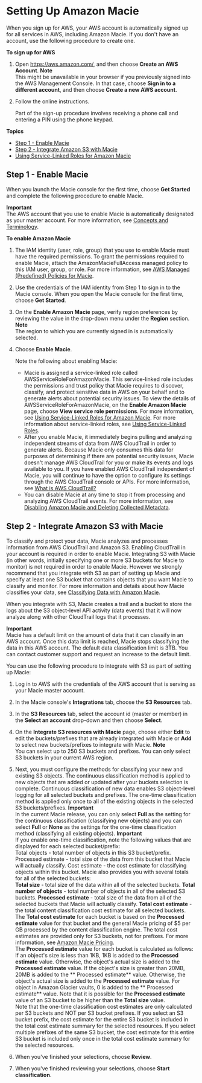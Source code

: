 # Setting Up Amazon Macie<a name="macie-setting-up"></a>

When you sign up for AWS, your AWS account is automatically signed up for all services in AWS, including Amazon Macie\. If you don't have an account, use the following procedure to create one\. 

**To sign up for AWS**

1. Open [https://aws\.amazon\.com/](https://aws.amazon.com/), and then choose **Create an AWS Account**\.
**Note**  
This might be unavailable in your browser if you previously signed into the AWS Management Console\. In that case, choose **Sign in to a different account**, and then choose **Create a new AWS account**\.

1. Follow the online instructions\.

   Part of the sign\-up procedure involves receiving a phone call and entering a PIN using the phone keypad\.

**Topics**
+ [Step 1 \- Enable Macie](#macie-setting-up-enable)
+ [Step 2 \- Integrate Amazon S3 with Macie](#macie-integrates3)
+ [Using Service\-Linked Roles for Amazon Macie](using-service-linked-roles.md)

## Step 1 \- Enable Macie<a name="macie-setting-up-enable"></a>

When you launch the Macie console for the first time, choose **Get Started** and complete the following procedure to enable Macie\. 

**Important**  
The AWS account that you use to enable Macie is automatically designated as your master account\. For more information, see [Concepts and Terminology](macie-concepts.md)\.

**To enable Amazon Macie**

1. The IAM identity \(user, role, group\) that you use to enable Macie must have the required permissions\. To grant the permissions required to enable Macie, attach the AmazonMacieFullAccess managed policy to this IAM user, group, or role\. For more information, see [AWS Managed \(Predefined\) Policies for Macie](macie-access-control.md#managed-policies)\. 

1. Use the credentials of the IAM identity from Step 1 to sign in to the Macie console\. When you open the Macie console for the first time, choose **Get Started**\. 

1. On the **Enable Amazon Macie** page, verify region preferences by reviewing the value in the drop\-down menu under the **Region** section\.
**Note**  
The region to which you are currently signed in is automatically selected\.

1. Choose **Enable Macie**\.

   Note the following about enabling Macie:
   + Macie is assigned a service\-linked role called AWSServiceRoleForAmazonMacie\. This service\-linked role includes the permissions and trust policy that Macie requires to discover, classify, and protect sensitive data in AWS on your behalf and to generate alerts about potential security issues\. To view the details of AWSServiceRoleForAmazonMacie, on the **Enable Amazon Macie** page, choose **View service role permissions**\. For more information, see [Using Service\-Linked Roles for Amazon Macie](using-service-linked-roles.md)\. For more information about service\-linked roles, see [Using Service\-Linked Roles](https://docs.aws.amazon.com/IAM/latest/UserGuide/using-service-linked-roles.html)\. 
   + After you enable Macie, it immediately begins pulling and analyzing independent streams of data from AWS CloudTrail in order to generate alerts\. Because Macie only consumes this data for purposes of determining if there are potential security issues, Macie doesn't manage AWS CloudTrail for you or make its events and logs available to you\. If you have enabled AWS CloudTrail independent of Macie, you will continue to have the option to configure its settings through the AWS CloudTrail console or APIs\. For more information, see [What is AWS CloudTrail?](https://docs.aws.amazon.com/awscloudtrail/latest/userguide/cloudtrail-user-guide.html)
   + You can disable Macie at any time to stop it from processing and analyzing AWS CloudTrail events\. For more information, see [Disabling Amazon Macie and Deleting Collected Metadata](macie-disable.md)\.

## Step 2 \- Integrate Amazon S3 with Macie<a name="macie-integrates3"></a>

To classify and protect your data, Macie analyzes and processes information from AWS CloudTrail and Amazon S3\. Enabling CloudTrail in your account is required in order to enable Macie\. Integrating S3 with Macie \(in other words, initially specifying one or more S3 buckets for Macie to monitor\) is not required in order to enable Macie\. However we strongly recommend that you integrate with S3 as part of setting up Macie and specify at least one S3 bucket that contains objects that you want Macie to classify and monitor\. For more information and details about how Macie classifies your data, see [Classifying Data with Amazon Macie](macie-classify-data.md)\.

When you integrate with S3, Macie creates a trail and a bucket to store the logs about the S3 object\-level API activity \(data events\) that it will now analyze along with other CloudTrail logs that it processes\. 

**Important**  
Macie has a default limit on the amount of data that it can classify in an AWS account\. Once this data limit is reached, Macie stops classifying the data in this AWS account\. The default data classification limit is 3TB\. You can contact customer support and request an increase to the default limit\. 

You can use the following procedure to integrate with S3 as part of setting up Macie:

1. Log in to AWS with the credentials of the AWS account that is serving as your Macie master account\.

1. In the Macie console's **Integrations** tab, choose the **S3 Resources** tab\. 

1. In the **S3 Resources** tab, select the account id \(master or member\) in the **Select an account** drop\-down and then choose **Select**\.

1. On the **Integrate S3 resources with Macie** page, choose either **Edit** to edit the buckets/prefixes that are already integrated with Macie or **Add** to select new buckets/prefixes to integrate with Macie\. 
**Note**  
You can select up to 250 S3 buckets and prefixes\. You can only select S3 buckets in your current AWS region\.

1. Next, you must configure the methods for classifying your new and existing S3 objects\. The continuous classification method is applied to new objects that are added or updated after your buckets selection is complete\. Continuous classification of new data enables S3 object\-level logging for all selected buckets and prefixes\. The one\-time classification method is applied only once to all of the existing objects in the selected S3 buckets/prefixes\.
**Important**  
In the current Macie release, you can only select **Full** as the setting for the continuous classification \(classifying new objects\) and you can select **Full** or **None** as the settings for the one\-time classification method \(classifying all existing objects\)\.
**Important**  
If you enable one\-time classification, note the following values that are displayed for each selected bucket/prefix:  
Total objects \- total number of objects in this S3 bucket/prefix\.
Processed estimate \- total size of the data from this bucket that Macie will actually classify\. 
Cost estimate \- the cost estimate for classifying objects within this bucket\.
Macie also provides you with several totals for all of the selected buckets:  
**Total size** \- total size of the data within all of the selected buckets\.
**Total number of objects** \- total number of objects in all of the selected S3 buckets\.
**Processed estimate** \- total size of the data from all of the selected buckets that Macie will actually classify\. 
**Total cost estimate** \- the total content classification cost estimate for all selected buckets\.
The **Total cost estimate** for each bucket is based on the **Processed estimate** value for that bucket and the general Macie pricing of $5 per GB processed by the content classification engine\. The total cost estimates are provided only for S3 buckets, not for prefixes\. For more information, see [Amazon Macie Pricing](https://aws.amazon.com/macie/pricing/)\.   
The **Processed estimate** value for each bucket is calculated as follows:  
If an object's size is less than 1KB, 1KB is added to the **Processed estimate** value\. Otherwise, the object's actual size is added to the **Processed estimate** value\.
If the object's size is greater than 20MB, 20MB is added to the ** Processed estimate** value\. Otherwise, the object's actual size is added to the **Processed estimate** value\.
For object in Amazon Glacier vaults, 0 is added to the ** Processed estimate** value\.
Note that it is possible for the **Processed estimate** value of an S3 bucket to be higher than the **Total size** value\.  
Note that the one\-time classification cost estimates are only calculated per S3 buckets and NOT per S3 bucket prefixes\. If you select an S3 bucket prefix, the cost estimate for the entire S3 bucket is included in the total cost estimate summary for the selected resources\. If you select multiple prefixes of the same S3 bucket, the cost estimate for this entire S3 bucket is included only once in the total cost estimate summary for the selected resources\.

1. When you've finished your selections, choose **Review**\.

1. When you've finished reviewing your selections, choose **Start classification**\.